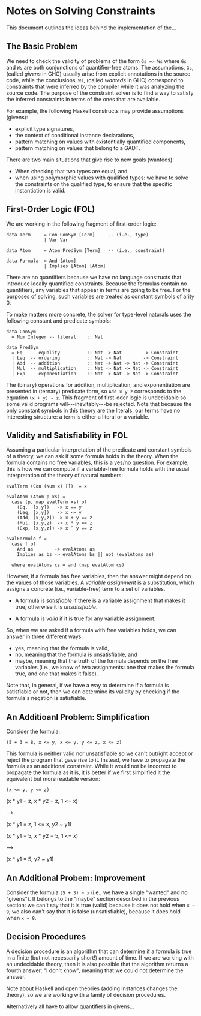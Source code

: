 Notes on Solving Constraints
============================

This document outlines the ideas behind the implementation of the...


The Basic Problem
-----------------

We need to check the validity of problems of the form `Gs => Ws` where `Gs` and
`Ws` are both conjunctions of quantifier-free atoms.  The assumptions, `Gs`,
(called _givens_ in GHC) usually arise from explicit annotations in the source
code, while the conclusions, `Ws`, (called _wanteds_ in GHC) correspond to
constraints that were inferred by the compiler while it was analyzing the
source code.  The purpose of the constraint solver is to find a way to satisfy
the inferred constraints in terms of the ones that are available.

For example, the following Haskell constructs may provide assumptions (givens):

  * explicit type signatures,
  * the context of conditional instance declarations,
  * pattern matching on values with existentially quantified components,
  * pattern matching on values that belong to a GADT.

There are two main situations that give rise to new goals (wanteds):

  * When checking that two types are equal, and
  * when using polymorphic values with qualified types: we have to
    solve the constraints on the qualified type, to ensure that the
    specific instantiation is valid.



First-Order Logic (FOL)
-----------------------

We are working in the following fragment of first-order logic:

    data Term     = Con ConSym [Term]     -- (i.e., type)
                  | Var Var

    data Atom     = Atom PredSym [Term]   -- (i.e., constraint)

    data Formula  = And [Atom]
                  | Implies [Atom] [Atom]

There are no quantifiers because we have no language constructs that
introduce locally quantified constraints.  Because the formulas contain
no quantifiers, any variables that appear in terms are going to be free.
For the purposes of solving, such variables are treated as constant
symbols of arity 0.

To make matters more concrete, the solver for type-level naturals
uses the following constant and predicate symbols:

    data ConSym
      = Num Integer -- literal    :: Nat

    data PredSym
      = Eq   -- equality          :: Nat -> Nat        -> Constraint
      | Leq  -- ordering          :: Nat -> Nat        -> Constraint
      | Add  -- addition          :: Nat -> Nat -> Nat -> Constraint
      | Mul  -- multiplication    :: Nat -> Nat -> Nat -> Constraint
      | Exp  -- exponentiation    :: Nat -> Nat -> Nat -> Constraint

The (binary) operations for addition, multiplication, and exponentiation
are presented in (ternary) predicate form, so `Add x y z` corresponds to
the equation `(x + y) ~ z`.  This fragment of first-oder logic is
undecidable so some valid programs will---inevitably---be rejected.
Note that because the only constant symbols in this theory are the
literals, our terms have no interesting structure: a term is either
a literal or a variable.


Validity and Satisfiability in FOL
----------------------------------

Assuming a particular interpretation of the predicate and constant
symbols of a theory, we can ask if some formula holds in the theory.
When the formula contains no free variables, this is a yes/no question.
For example, this is how we can compute if a variable-free formula holds
with the usual interpretation of the theory of natural numbers:

    evalTerm (Con (Num x) [])  = x

    evalAtom (Atom p xs) =
      case (p, map evalTerm xs) of
        (Eq,  [x,y])   -> x == y
        (Leq, [x,y])   -> x <= y
        (Add, [x,y,z]) -> x + y == z
        (Mul, [x,y,z)  -> x * y == z
        (Exp, [x,y,z]) -> x ^ y == z

    evalFormula f =
      case f of
        And as        -> evalAtoms as
        Implies as bs -> evalAtoms bs || not (evalAtoms as)

      where evalAtoms cs = and (map evalAtom cs)


However, if a formula has free variables, then the answer might depend
on the values of those variables.  A _variable assignment_ is a
substitution, which assigns a concrete (i.e., variable-free) term to a
set of variables.

  * A formula is _satisfiable_ if there is a variable assignment that
    makes it true, otherwise it is _unsatisfiable_.

  * A formula is _valid_ if it is true for any variable assignment.

So, when we are asked if a formula with free variables holds, we can
answer in three different ways:

  * yes,   meaning that the formula is valid,
  * no,    meaning that the formula is unsatisfiable, and
  * maybe, meaning that the truth of the formula depends on the free
           variables (i.e., we know of two assignments: one that makes
           the formula true, and one that makes it false).

Note that, in general, if we have a way to determine if a formula is
satisfiable or not, then we can determine its validity by checking if
the formula's negation is satisfiable.


An Additioanl Problem: Simplification
-------------------------------------

Consider the formula:

    (5 + 3 = 8, x <= y, x <= y, y <= z, x <= z)

This formula is neither valid nor unsatisfiable so we can't outright accept
or reject the program that gave rise to it.  Instead, we have to propagate
the formula as an additional constraint.  While it would not be incorrect
to propagate the formula as it is, it is better if we first simplified it
the equivalent but more readable version:

    (x <= y, y <= z)


(x * y1 = z, x * y2 = z, 1 <= x)

-->

(x * y1 = z, 1 <= x, y2 ~ y1)



(x * y1 = 5, x * y2 = 5, 1 <= x)

-->

(x * y1 = 5, y2 ~ y1)





An Additional Probem: Improvement
---------------------------------

Consider the formula `(5 + 3) ~ x` (i.e., we have a single "wanted" and no
"givens").  It belongs to the "maybe" section described in the previous
section: we can't say that it is true (valid) because it does not hold
when `x ~ 9`; we also can't say that it is false (unsatisfiable), because
it does hold when `x ~ 8`.












Decision Procedures
-------------------

A decision procedure is an algorithm that can determine if a formula is
true in a finite (but not necessarily short!) amount of time.  If we are
working with an undecidable theory, then it is also possible that the
algorithm returns a fourth answer: "I don't know", meaning that
we could not determine the answer.

Note about Haskell and open theories (adding instances changes the
theory), so we are working with a family of decision procedures.

Alternatively all have to allow quantifiers in givens...




